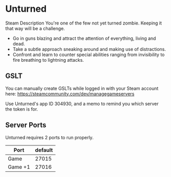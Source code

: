 # Unturned

Steam Description
You're one of the few not yet turned zombie. Keeping it that way will be a challenge.

- Go in guns blazing and attract the attention of everything, living and dead.
- Take a subtle approach sneaking around and making use of distractions.
- Confront and learn to counter special abilities ranging from invisibility to fire breathing to lightning attacks.

## GSLT

You can manually create GSLTs while logged in with your Steam account here: https://steamcommunity.com/dev/managegameservers

Use Unturned's app ID 304930, and a memo to remind you which server the token is for.

## Server Ports

Unturned requires 2 ports to run properly.

| Port    | default |
|---------|---------|
| Game    | 27015   |
| Game +1 | 27016   |
